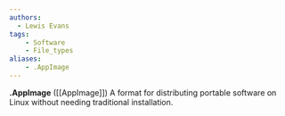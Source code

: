 ```yaml
---
authors:
  - Lewis Evans
tags:
    - Software
    - File_types
aliases:
    - .AppImage
---
```

**.AppImage** ([[AppImage]]) A format for distributing portable software on Linux without needing traditional installation.
